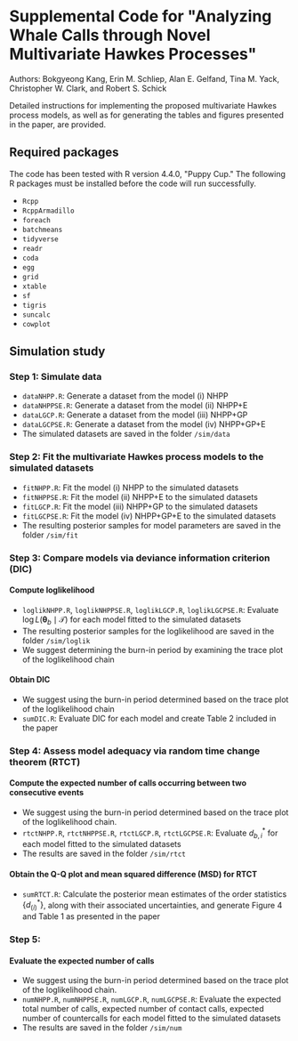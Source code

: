 # Supplemental Code for "Analyzing Whale Calls through Novel Multivariate Hawkes Processes"
Authors: Bokgyeong Kang, Erin M. Schliep, Alan E. Gelfand, Tina M. Yack, Christopher W. Clark, and Robert S. Schick

Detailed instructions for implementing the proposed multivariate Hawkes process models, as well as for generating the tables and figures presented in the paper, are provided.

## Required packages
The code has been tested with R version 4.4.0, "Puppy Cup."  The following R packages must be installed before the code will run successfully.

- `Rcpp`
- `RcppArmadillo`
- `foreach`
- `batchmeans`
- `tidyverse`
- `readr`
- `coda`
- `egg`
- `grid`
- `xtable`
- `sf`
- `tigris`
- `suncalc`
- `cowplot`

## Simulation study

### Step 1: Simulate data
- `dataNHPP.R`: Generate a dataset from the model (i) NHPP
- `dataNHPPSE.R`: Generate a dataset from the model (ii) NHPP+E
- `dataLGCP.R`: Generate a dataset from the model (iii) NHPP+GP
- `dataLGCPSE.R`: Generate a dataset from the model (iv) NHPP+GP+E
- The simulated datasets are saved in the folder `/sim/data`

### Step 2: Fit the multivariate Hawkes process models to the simulated datasets 
- `fitNHPP.R`: Fit the model (i) NHPP to the simulated datasets
- `fitNHPPSE.R`: Fit the model (ii) NHPP+E to the simulated datasets
- `fitLGCP.R`: Fit the model (iii) NHPP+GP to the simulated datasets
- `fitLGCPSE.R`: Fit the model (iv) NHPP+GP+E to the simulated datasets
- The resulting posterior samples for model parameters are saved in the folder `/sim/fit`

### Step 3: Compare models via deviance information criterion (DIC) 

#### Compute loglikelihood
- `loglikNHPP.R`, `loglikNHPPSE.R`, `loglikLGCP.R`, `loglikLGCPSE.R`: Evaluate $\log L(\boldsymbol{\theta}_b \mid \mathcal{T})$ for each model fitted to the simulated datasets
- The resulting posterior samples for the loglikelihood  are saved in the folder `/sim/loglik`
- We suggest determining the burn-in period by examining the trace plot of the loglikelihood chain

#### Obtain DIC
- We suggest using the burn-in period determined based on the trace plot of the loglikelihood chain
- `sumDIC.R`: Evaluate DIC for each model and create Table 2 included in the paper

### Step 4: Assess model adequacy via random time change theorem (RTCT)

#### Compute the expected number of calls occurring between two consecutive events
- We suggest using the burn-in period determined based on the trace plot of the loglikelihood chain.
- `rtctNHPP.R`, `rtctNHPPSE.R`, `rtctLGCP.R`, `rtctLGCPSE.R`: Evaluate $d^{\ast}_{b,i}$ for each model fitted to the simulated datasets
- The results are saved in the folder `/sim/rtct`

#### Obtain the Q-Q plot and mean squared difference (MSD) for RTCT
- `sumRTCT.R`: Calculate the posterior mean estimates of the order statistics $\{d_{(i)}^{*}\}$, along with their associated uncertainties, and generate Figure 4 and Table 1 as presented in the paper

### Step 5: 

#### Evaluate the expected number of calls
- We suggest using the burn-in period determined based on the trace plot of the loglikelihood chain.
- `numNHPP.R`, `numNHPPSE.R`, `numLGCP.R`, `numLGCPSE.R`: Evaluate the expected total number of calls, expected number of contact calls, expected number of countercalls for each model fitted to the simulated datasets
- The results are saved in the folder `/sim/num`

### 
